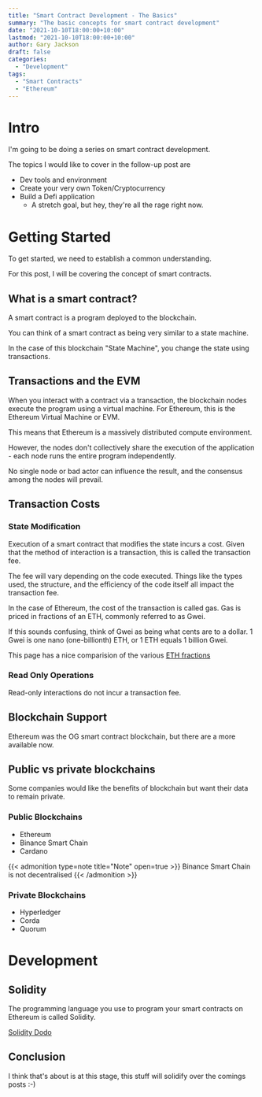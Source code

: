 ```yaml
---
title: "Smart Contract Development - The Basics"
summary: "The basic concepts for smart contract development"
date: "2021-10-10T18:00:00+10:00"
lastmod: "2021-10-10T18:00:00+10:00"
author: Gary Jackson
draft: false
categories:
  - "Development"
tags:
  - "Smart Contracts"
  - "Ethereum"
---
```


# Intro

I'm going to be doing a series on smart contract development.

The topics I would like to cover in the follow-up post are

- Dev tools and environment
- Create your very own Token/Cryptocurrency
- Build a Defi application
  - A stretch goal, but hey, they're all the rage right now.

# Getting Started

To get started, we need to establish a common understanding.

For this post, I will be covering the concept of smart contracts.

## What is a smart contract?

A smart contract is a program deployed to the blockchain.

You can think of a smart contract as being very similar to a state machine.

In the case of this blockchain "State Machine", you change the state using transactions.

## Transactions and the EVM

When you interact with a contract via a transaction, the blockchain nodes execute the program using a virtual machine. For Ethereum, this is the Ethereum Virtual Machine or EVM.

This means that Ethereum is a massively distributed compute environment.

However, the nodes don't collectively share the execution of the application - each node runs the entire program independently.

No single node or bad actor can influence the result, and the consensus among the nodes will prevail.

## Transaction Costs

### State Modification

Execution of a smart contract that modifies the state incurs a cost.
Given that the method of interaction is a transaction, this is called the transaction fee.

The fee will vary depending on the code executed.
Things like the types used, the structure, and the efficiency of the code itself all impact the transaction fee.

In the case of Ethereum, the cost of the transaction is called gas. Gas is priced in fractions of an ETH, commonly referred to as Gwei.

If this sounds confusing, think of Gwei as being what cents are to a dollar.
1 Gwei is one nano (one-billionth) ETH, or 1 ETH equals 1 billion Gwei.

This page has a nice comparision of the various [ETH fractions](https://academy.binance.com/en/glossary/gwei)

### Read Only Operations

Read-only interactions do not incur a transaction fee.

## Blockchain Support

Ethereum was the OG smart contract blockchain, but there are a more available now.

## Public vs private blockchains

Some companies would like the benefits of blockchain but want their data to remain private.

### Public Blockchains

- Ethereum
- Binance Smart Chain
- Cardano

{{< admonition type=note title="Note" open=true >}}
Binance Smart Chain is not decentralised
{{< /admonition >}}

### Private Blockchains

- Hyperledger
- Corda
- Quorum

# Development

## Solidity

The programming language you use to program your smart contracts on Ethereum is called Solidity.

[Solidity Dodo](https://docs.soliditylang.org/en/v0.8.9/)

## Conclusion

I think that's about is at this stage, this stuff will solidify over the comings posts :-)
